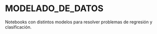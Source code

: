 # MODELADO_DE_DATOS
Notebooks con distintos modelos para resolver problemas de regresión y clasificación.
